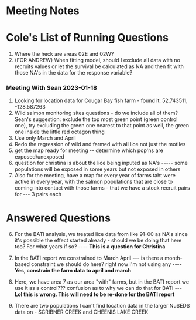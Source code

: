 # Meeting Notes

# Cole's List of Running Questions

1. Where the heck are areas 02E and 02W? 
2. (FOR ANDREW) When fitting model, should I exclude all data with no recruits values or let the survival be calculated as NA and then fit with those NA's in the data for the response variable? 


### Meeting With Sean 2023-01-18

1. Looking for location data for Cougar Bay fish farm - found it: 52.743511, -128.587263
2. Wild salmon monitoring sites questions - do we include all of them? Sean's suggestion: exclude the top most green point (green control one), try excluding the green one nearest to that point as well, the green one inside the little red octagon thing 
3. Use only March and April
4. Redo the regression of wild and farmed with all lice not just the motiles
5. get the map ready for meeting -- determine which pop'ns are exposed/unexposed
6. question for christina is about the lice being inputed as NA's ----- some populations will be exposed in some years but not exposed in others 
7. Also for the meeting, have a map for every year of farms taht were active in every year, with the salmon populations that are close to coming into contact with those farms - that we have a stock recruit pairs for --- 3 pairs each 

# Answered Questions

6. For the BATI analysis, we treated lice data from like 91-00 as NA's since it's possible the effect started already - should we be doing that here too? For what years if so? ---- **This is a question for Christina**

3. In the BATI report we constrained to March April --- is there a month-based constraint we should do here? right now I'm not using any ---- **Yes, constrain the farm data to april and march**

4. Here, we have area 7 as our area "with" farms, but in the BATI report we use it as a control??? confusion as to why we can do that for BATI --- **Lol this is wrong. This will need to be re-done for the BATI report**

7. There are two populations I can't find location data in the larger NuSEDS data on - SCRIBNER CREEK and CHEENIS LAKE CREEK
